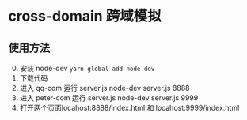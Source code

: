 # cross-domain 跨域模拟
## 使用方法

0. 安装 node-dev
    `yarn global add node-dev`
1. 下载代码 
2. 进入 qq-com 运行 server.js
     node-dev server.js 8888
3. 进入 peter-com 运行 server.js
     node-dev server.js 9999
4. 打开两个页面locahost:8888/index.html 和 locahost:9999/index.html
